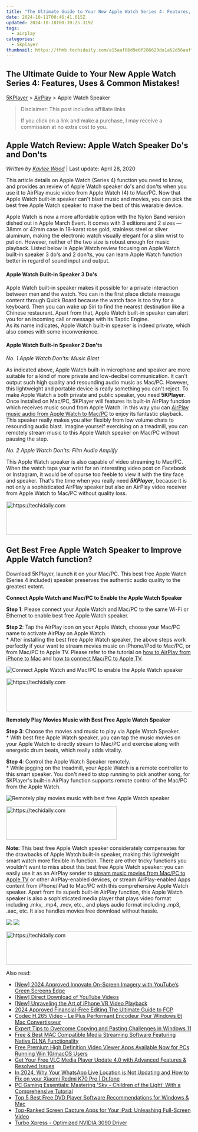 ```yaml
---
title: "The Ultimate Guide to Your New Apple Watch Series 4: Features, Uses & Common Mistakes!"
date: 2024-10-11T00:46:41.615Z
updated: 2024-10-18T00:39:25.319Z
tags:
  - airplay
categories:
  - 5kplayer
thumbnail: https://thmb.techidaily.com/a15aaf86d9e6f286629da1a62d56aaff3df86baa99afaf09eec0439a28bfe3f5.jpg
---
```


## The Ultimate Guide to Your New Apple Watch Series 4: Features, Uses & Common Mistakes!

[5KPlayer](https://tools.techidaily.com/5kplayer/products/) \> [AirPlay](https://tools.techidaily.com/5kplayer/airplay/) \> Apple Watch Speaker

>  Disclaimer: This post includes affiliate links
>
>  If you click on a link and make a purchase, I may receive a commission at no extra cost to you.
>

## Apple Watch Review: Apple Watch Speaker Do's and Don'ts

 _Written by [Kaylee Wood](https://www.quora.com/profile/Amanda-Hu-21)_ | Last update: April 28, 2020

This article details on Apple Watch (Series 4) function you need to know, and provides an review of Apple Watch speaker do's and don'ts when you use it to AirPlay music video from Apple Watch (4) to Mac/PC. Now that Apple Watch built-in speaker can't blast music and movies, you can pick the best free Apple Watch speaker to make the best of this wearable device.

Apple Watch is now a more affordable option with the Nylon Band version dished out in Apple March Event. It comes with 3 editions and 2 sizes — 38mm or 42mm case in 18-karat rose gold, stainless steel or silver aluminum, making the electronic watch visually elegant for a slim wrist to put on. However, neither of the two size is robust enough for music playback. Listed below is Apple Watch review focusing on Apple Watch built-in speaker 3 do's and 2 don'ts, you can learn Apple Watch function better in regard of sound input and output.

#### **Apple Watch Built-in Speaker 3 Do's**

Apple Watch built-in speaker makes it possible for a private interaction between men and the watch. You can in the first place dictate message content through Quick Board because the watch face is too tiny for a keyboard. Then you can wake up Siri to find the nearest destination like a Chinese restaurant. Apart from that, Apple Watch built-in speaker can alert you for an incoming call or message with its Taptic Engine.  
As its name indicates, Apple Watch built-in speaker is indeed private, which also comes with some inconvenience.

#### **Apple Watch Built-in Speaker 2 Don'ts**

_No. 1 Apple Watch Don'ts: Music Blast_

As indicated above, Apple Watch built-in microphone and speaker are more suitable for a kind of more private and low-decibel communication. It can't output such high quality and resounding audio music as Mac/PC. However, this lightweight and portable device is really something you can't reject. To make Apple Watch a both private and public speaker, you need **5KPlayer**. Once installed on Mac/PC, 5KPlayer will features its built-in AirPlay function which receives music sound from Apple Watch. In this way you can [AirPlay music audio from Apple Watch to Mac/PC](https://tools.techidaily.com/5kplayer/airplay/) to enjoy its fantastic playback. This speaker really makes you alter flexibly from low volume chats to resounding audio blast. Imagine yourself exercising on a treadmill, you can remotely stream music to this Apple Watch speaker on Mac/PC without pausing the step.

_No. 2 Apple Watch Don'ts: Film Audio Amplify_

This Apple Watch speaker is also capable of video streaming to Mac/PC. When the watch taps your wrist for an interesting video post on Facebook or Instagram, it would be of course too feeble to view it with the tiny face and speaker. That's the time when you really need **_5KPlayer_**, because it is not only a sophisticated AirPlay speaker but also an AirPlay video receiver from Apple Watch to Mac/PC without quality loss.

<!-- affiliate ads begin -->
<a href="https://ephamedtechinc.pxf.io/c/5597632/2137222/26400" target="_top" id="2137222">
  <img src="//a.impactradius-go.com/display-ad/26400-2137222" border="0" alt="https://techidaily.com" width="728" height="90"/>
</a>
<img height="0" width="0" src="https://ephamedtechinc.pxf.io/i/5597632/2137222/26400" style="position:absolute;visibility:hidden;" border="0" />
<!-- affiliate ads end -->

## Get Best Free Apple Watch Speaker to Improve Apple Watch function?

Download 5KPlayer, launch it on your Mac/PC. This best free Apple Watch (Series 4 included) speaker preserves the authentic audio quality to the greatest extent.

**Connect Apple Watch and Mac/PC to Enable the Apple Watch Speaker**

**Step 1**: Please connect your Apple Watch and Mac/PC to the same Wi-Fi or Ethernet to enable best free Apple Watch speaker.

**Step 2**: Tap the AirPlay icon on your Apple Watch, choose your Mac/PC name to activate AirPlay on Apple Watch.  
 \* After installing the best free Apple Watch speaker, the above steps work perfectly if your want to stream movies music on iPhone/iPod to Mac/PC, or from Mac/PC to Apple TV. Please refer to the tutorial on [how to AirPlay from iPhone to Mac](https://tools.techidaily.com/5kplayer/airplay/) and [how to connect Mac/PC to Apple TV](https://tools.techidaily.com/5kplayer/airplay/).

![Connect Apple Watch and Mac/PC to enable the Apple Watch speaker](https://www.5kplayer.com/airplay/img/5k-apple-watch-airplay-yxt-032503.jpg) 

<!-- affiliate ads begin -->
<a href="https://wigfever.sjv.io/c/5597632/2014851/22899" target="_top" id="2014851">
  <img src="//a.impactradius-go.com/display-ad/22899-2014851" border="0" alt="https://techidaily.com" width="728" height="90"/>
</a>
<img height="0" width="0" src="https://wigfever.sjv.io/i/5597632/2014851/22899" style="position:absolute;visibility:hidden;" border="0" />
<!-- affiliate ads end -->

**Remotely Play Movies Music with Best Free Apple Watch Speaker**

**Step 3**: Choose the movies and music to play via Apple Watch Speaker.  
 \* With best free Apple Watch speaker, you can tap the music movies on your Apple Watch to directly stream to Mac/PC and exercise along with energetic drum beats, which really adds vitality.

**Step 4**: Control the Apple Watch Speaker remotely.  
 \* While jogging on the treadmill, your Apple Watch is a remote controller to this smart speaker. You don't need to stop running to pick another song, for 5KPlayer's built-in AirPlay function supports remote control of the Mac/PC from the Apple Watch.

![Remotely play movies music with best free Apple Watch speaker](https://www.5kplayer.com/airplay/img/5k-apple-watch-airplay-yxt-032504.jpg) 

<!-- affiliate ads begin -->
<a href="https://aidotcom.pxf.io/c/5597632/2129041/19576" target="_top" id="2129041">
  <img src="//a.impactradius-go.com/display-ad/19576-2129041" border="0" alt="https://techidaily.com" width="300" height="90"/>
</a>
<img height="0" width="0" src="https://aidotcom.pxf.io/i/5597632/2129041/19576" style="position:absolute;visibility:hidden;" border="0" />
<!-- affiliate ads end -->

**Note:** This best free Apple Watch speaker considerately compensates for the drawbacks of Apple Watch built-in speaker, making this lightweight smart watch more flexible in function. There are other tricky functions you wouldn't want to miss about this best free Apple Watch speaker: you can easily use it as an AirPlay sender to [stream music movies from Mac/PC to Apple TV](https://tools.techidaily.com/5kplayer/airplay/) or other AirPlay-enabled devices, or stream AirPlay-enabled Apps content from iPhone/iPad to Mac/PC with this comprehensive Apple Watch speaker. Apart from its superb built-in AirPlay function, this Apple Watch speaker is also a sophisticated media player that plays video format including .mkv, .mp4, .mov, etc., and plays audio format including .mp3, .aac, etc. It also handles movies free download without hassle.

[![](https://www.5kplayer.com/airplay/../button/freedownbackmac.png)](https://tools.techidaily.com/5kplayer/products/) [![](https://www.5kplayer.com/airplay/../button/freedownwhitewin.png)](https://tools.techidaily.com/5kplayer/products/)

<!-- affiliate ads begin -->
<a href="https://unicoeye.pxf.io/c/5597632/2134495/18498" target="_top" id="2134495">
  <img src="//a.impactradius-go.com/display-ad/18498-2134495" border="0" alt="https://techidaily.com" width="728" height="90"/>
</a>
<img height="0" width="0" src="https://unicoeye.pxf.io/i/5597632/2134495/18498" style="position:absolute;visibility:hidden;" border="0" />
<!-- affiliate ads end -->

<ins class="adsbygoogle"
     style="display:block"
     data-ad-format="autorelaxed"
     data-ad-client="ca-pub-7571918770474297"
     data-ad-slot="1223367746"></ins>

<ins class="adsbygoogle"
     style="display:block"
     data-ad-client="ca-pub-7571918770474297"
     data-ad-slot="8358498916"
     data-ad-format="auto"
     data-full-width-responsive="true"></ins>

<span class="atpl-alsoreadstyle">Also read:</span>
<div><ul>
<li><a href="https://youtube-docs.techidaily.com/024-approved-innovate-on-screen-imagery-with-youtubes-green-screens-edge/"><u>[New] 2024 Approved Innovate On-Screen Imagery with YouTube’s Green Screens Edge</u></a></li>
<li><a href="https://youtube-tips.techidaily.com/irect-download-of-youtube-videos/"><u>[New] Direct Download of YouTube Videos</u></a></li>
<li><a href="https://some-skills.techidaily.com/new-unraveling-the-art-of-iphone-vr-video-playback/"><u>[New] Unraveling the Art of iPhone VR Video Playback</u></a></li>
<li><a href="https://some-knowledge.techidaily.com/2024-approved-financial-free-editing-the-ultimate-guide-to-fcp/"><u>2024 Approved Financial-Free Editing The Ultimate Guide to FCP</u></a></li>
<li><a href="https://discover-community.techidaily.com/codec-h265-video-le-plus-performant-encodeur-pour-windows-et-mac-convertisseur/"><u>Codec H.265 Vidéo - Le Plus Performant Encodeur Pour Windows Et Mac Convertisseur</u></a></li>
<li><a href="https://common-error.techidaily.com/expert-tips-to-overcome-copying-and-pasting-challenges-in-windows-11/"><u>Expert Tips to Overcome Copying and Pasting Challenges in Windows 11</u></a></li>
<li><a href="https://media-tips.techidaily.com/free-and-best-mac-compatible-media-streaming-software-featuring-native-dlna-functionality/"><u>Free & Best MAC Compatible Media Streaming Software Featuring Native DLNA Functionality</u></a></li>
<li><a href="https://media-tips.techidaily.com/free-premium-high-definition-video-viewer-apps-available-now-for-pcs-running-win-10macos-users/"><u>Free Premium High Definition Video Viewer Apps Available Now for PCs Running Win 10/macOS Users</u></a></li>
<li><a href="https://media-tips.techidaily.com/get-your-free-vlc-media-player-update-40-with-advanced-features-and-resolved-issues/"><u>Get Your Free VLC Media Player Update 4.0 with Advanced Features & Resolved Issues</u></a></li>
<li><a href="https://location-social.techidaily.com/in-2024-why-your-whatsapp-live-location-is-not-updating-and-how-to-fix-on-your-xiaomi-redmi-k70-pro-drfone-by-drfone-virtual-android/"><u>In 2024, Why Your WhatsApp Live Location is Not Updating and How to Fix on your Xiaomi Redmi K70 Pro | Dr.fone</u></a></li>
<li><a href="https://media-tips.techidaily.com/pc-gaming-essentials-mastering-sky-children-of-the-light-with-a-comprehensive-tutorial/"><u>PC Gaming Essentials: Mastering 'Sky - Children of the Light' With a Comprehensive Tutorial</u></a></li>
<li><a href="https://media-tips.techidaily.com/top-5-best-free-dvd-player-software-recommendations-for-windows-and-mac/"><u>Top 5 Best Free DVD Player Software Recommendations for Windows & Mac</u></a></li>
<li><a href="https://media-tips.techidaily.com/top-ranked-screen-capture-apps-for-your-ipad-unleashing-full-screen-video/"><u>Top-Ranked Screen Capture Apps for Your iPad: Unleashing Full-Screen Video</u></a></li>
<li><a href="https://driver-install.techidaily.com/turbo-xpress-optimized-nvidia-3090-driver/"><u>Turbo Xpress - Optimized NVIDIA 3090 Driver</u></a></li>
</ul></div>

